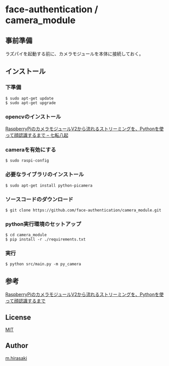 face-authentication / camera_module
====


## 事前準備
ラズパイを起動する前に、カメラモジュールを本体に接続しておく。

## インストール
### 下準備
```
$ sudo apt-get update
$ sudo apt-get upgrade
```

### opencvのインストール
[RaspberryPiのカメラモジュールV2から流れるストリーミングを、Pythonを使って顔認識するまで – 七転八起](http://walking-succession-falls.com/2017/06/13/raspberry-pi-3-model-b-raspbian-jessie%E7%92%B0%E5%A2%83%E3%81%ABopencv3-1-0%E3%82%92%E3%82%A4%E3%83%B3%E3%82%B9%E3%83%88%E3%83%BC%E3%83%AB/)

### cameraを有効にする
```
$ sudo raspi-config
```

### 必要なライブラリのインストール
```
$ sudo apt-get install python-picamera
```

### ソースコードのダウンロード
```
$ git clone https://github.com/face-authentication/camera_module.git
```

### python実行環境のセットアップ
```
$ cd camera_module
$ pip install -r ./requirements.txt
```

### 実行
```
$ python src/main.py -m py_camera
```


## 参考
[RaspberryPiのカメラモジュールV2から流れるストリーミングを、Pythonを使って顔認識するまで](http://walking-succession-falls.com/2017/06/25/raspberrypi%E3%81%AE%E3%82%AB%E3%83%A1%E3%83%A9%E3%83%A2%E3%82%B8%E3%83%A5%E3%83%BC%E3%83%ABv2%E3%81%8B%E3%82%89%E6%B5%81%E3%82%8C%E3%82%8B%E3%82%B9%E3%83%88%E3%83%AA%E3%83%BC%E3%83%9F%E3%83%B3/)

## License
[MIT](https://github.com/face-authentication/camera_module/blob/master/LICENSE)

## Author
[m.hirasaki](https://github.com/hirasaki1985)
